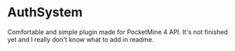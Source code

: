 # AuthSystem
Comfortable and simple plugin made for PocketMine 4 API. It's not finished yet and I really don't know what to add in readme.